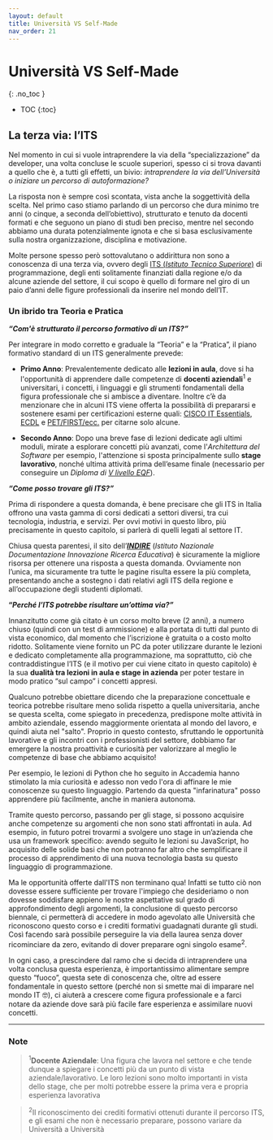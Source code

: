 ```yaml
---
layout: default
title: Università VS Self-Made
nav_order: 21
---
```


<!-- prettier-ignore-start -->
# Università VS Self-Made
{: .no_toc }

- TOC
{:toc}

<!-- prettier-ignore-end -->

## La terza via: l’ITS

Nel momento in cui si vuole intraprendere la via della “specializzazione” da developer, una volta concluse le scuole superiori, spesso ci si trova davanti a quello che è, a tutti gli effetti, un bivio: _intraprendere la via dell’Università o iniziare un percorso di autoformazione?_

La risposta non è sempre così scontata, vista anche la soggettività della scelta. Nel primo caso stiamo parlando di un percorso che dura minimo tre anni (o cinque, a seconda dell’obiettivo), strutturato e tenuto da docenti formati e che seguono un piano di studi ben preciso, mentre nel secondo abbiamo una durata potenzialmente ignota e che si basa esclusivamente sulla nostra organizzazione, disciplina e motivazione.

Molte persone spesso però sottovalutano o addirittura non sono a conoscenza di una terza via, ovvero degli [ITS (_Istituto Tecnico Superiore_)](https://www.miur.gov.it/web/guest/tematica-its) di programmazione, degli enti solitamente finanziati dalla regione e/o da alcune aziende del settore, il cui scopo è quello di formare nel giro di un paio d’anni delle figure professionali da inserire nel mondo dell’IT.

### Un ibrido tra Teoria e Pratica

**_“Com'è strutturato il percorso formativo di un ITS?”_**

Per integrare in modo corretto e graduale la “Teoria” e la “Pratica”, il piano formativo standard di un ITS generalmente prevede:

- **Primo Anno**: Prevalentemente dedicato alle **lezioni in aula**, dove si ha l'opportunità di apprendere dalle competenze di **docenti aziendali**<sup>1</sup> e universitari, i concetti, i linguaggi e gli strumenti fondamentali della figura professionale che si ambisce a diventare.
  Inoltre c’è da menzionare che in alcuni ITS viene offerta la possibilità di prepararsi e sostenere esami per certificazioni esterne quali: [CISCO IT Essentials](https://www.netacad.com/courses/os-it/it-essentials), [ECDL](https://www.aicanet.it/aica/qualita/ecdl-full-standard) e [PET/FIRST/ecc.](https://www.cambridgeenglish.org/exams-and-tests/) per citarne solo alcune.

- **Secondo Anno**: Dopo una breve fase di lezioni dedicate agli ultimi moduli, mirate a esplorare concetti più avanzati, come l'_Architettura del Software_ per esempio, l'attenzione si sposta principalmente sullo **stage lavorativo**, nonché ultima attività prima dell’esame finale (necessario per conseguire un _Diploma di [V livello EQF](https://europa.eu/europass/it/description-eight-eqf-levels)_).

**_“Come posso trovare gli ITS?”_**

Prima di rispondere a questa domanda, è bene precisare che gli ITS in Italia offrono una vasta gamma di corsi dedicati a settori diversi, tra cui tecnologia, industria, e servizi. Per ovvi motivi in questo libro, più precisamente in questo capitolo, si parlerà di quelli legati al settore IT.

Chiusa questa parentesi, il sito dell’**_[INDIRE](https://www.indire.it/progetto/its-istituti-tecnici-superiori/dove-sono-gli-its/)_** (_Istituto Nazionale Documentazione Innovazione Ricerca Educativa_) è sicuramente la migliore risorsa per ottenere una risposta a questa domanda. Ovviamente non l’unica, ma sicuramente tra tutte le pagine risulta essere la più completa, presentando anche a sostegno i dati relativi agli ITS della regione e all’occupazione degli studenti diplomati.

**“_Perché l’ITS potrebbe risultare un’ottima via?”_**

Innanzitutto come già citato è un corso molto breve (2 anni), a numero chiuso (quindi con un test di ammissione) e alla portata di tutti dal punto di vista economico, dal momento che l’iscrizione è gratuita o a costo molto ridotto. Solitamente viene fornito un PC da poter utilizzare durante le lezioni e dedicato completamente alla programmazione, ma soprattutto, ciò che contraddistingue l’ITS (e il motivo per cui viene citato in questo capitolo) è la sua **dualità tra lezioni in aula e stage in azienda** per poter testare in modo pratico “sul campo” i concetti appresi.

Qualcuno potrebbe obiettare dicendo che la preparazione concettuale e teorica potrebbe risultare meno solida rispetto a quella universitaria, anche se questa scelta, come spiegato in precedenza, predispone molte attività in ambito aziendale, essendo maggiormente orientata al mondo del lavoro, e quindi aiuta nel "salto". Proprio in questo contesto, sfruttando le opportunità lavorative e gli incontri con i professionisti del settore, dobbiamo far emergere la nostra proattività e curiosità per valorizzare al meglio le competenze di base che abbiamo acquisito!

Per esempio, le lezioni di Python che ho seguito in Accademia hanno stimolato la mia curiosità e adesso non vedo l'ora di affinare le mie conoscenze su questo linguaggio. Partendo da questa "infarinatura" posso apprendere più facilmente, anche in maniera autonoma.

Tramite questo percorso, passando per gli stage, si possono acquisire anche competenze su argomenti che non sono stati affrontati in aula. Ad esempio, in futuro potrei trovarmi a svolgere uno stage in un’azienda che usa un framework specifico: avendo seguito le lezioni su JavaScript, ho acquisito delle solide basi che non potranno far altro che semplificare il processo di apprendimento di una nuova tecnologia basta su questo linguaggio di programmazione.

Ma le opportunità offerte dall'ITS non terminano qua! Infatti se tutto ciò non dovesse essere sufficiente per trovare l'impiego che desideriamo o non dovesse soddisfare appieno le nostre aspettative sul grado di approfondimento degli argomenti, la conclusione di questo percorso biennale, ci permetterà di accedere in modo agevolato alle Università che riconoscono questo corso e i crediti formativi guadagnati durante gli studi. Così facendo sarà possibile perseguire la via della laurea senza dover ricominciare da zero, evitando di dover preparare ogni singolo esame<sup>2</sup>.

In ogni caso, a prescindere dal ramo che si decida di intraprendere una volta conclusa questa esperienza, è importantissimo alimentare sempre questo “fuoco”, questa sete di conoscenza che, oltre ad essere fondamentale in questo settore (perché non si smette mai di imparare nel mondo IT 🤓), ci aiuterà a crescere come figura professionale e a farci notare da aziende dove sarà più facile fare esperienza e assimilare nuovi concetti.

---

### Note

> <sup>1</sup>**Docente Aziendale**: Una figura che lavora nel settore e che tende dunque a spiegare i concetti più da un punto di vista aziendale/lavorativo. Le loro lezioni sono molto importanti in vista dello stage, che per molti potrebbe essere la prima vera e propria esperienza lavorativa

> <sup>2</sup>Il riconoscimento dei crediti formativi ottenuti durante il percorso ITS, e gli esami che non è necessario preparare, possono variare da Università a Università
